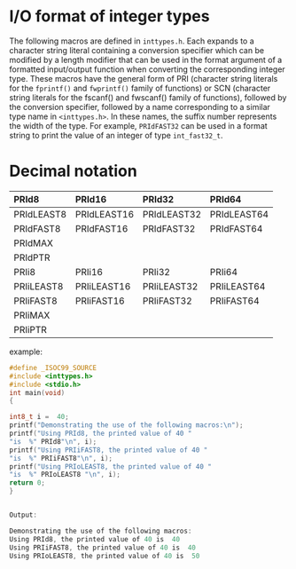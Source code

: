 # I/O format of integer types

The following macros are defined in `inttypes.h`. Each expands to a character string literal containing a conversion specifier which can be modified by a length modifier that can be used in the format argument of a formatted input/output function when converting the corresponding integer type. These macros have the general form of PRI (character string literals for the `fprintf()` and `fwprintf()` family of functions) or SCN (character string literals for the fscanf() and fwscanf() family of functions), followed by the conversion specifier, followed by a name corresponding to a similar type name in `<inttypes.h>`. In these names, the suffix number represents the width of the type. For example, `PRIdFAST32` can be used in a format string to print the value of an integer of type `int_fast32_t`.

# Decimal notation

| PRId8       | PRId16        | PRId32        | PRId64        |
| :---------- | :------------ | :------------ | :------------ |
| PRIdLEAST8  | PRIdLEAST16   | PRIdLEAST32   | PRIdLEAST64   |
| PRIdFAST8   | PRIdFAST16    | PRIdFAST32    | PRIdFAST64    |
| PRIdMAX     |               |               |               |
| PRIdPTR     |               |               |               |
| PRIi8       | PRIi16        | PRIi32        | PRIi64        |
| PRIiLEAST8  | PRIiLEAST16   | PRIiLEAST32   | PRIiLEAST64   |
| PRIiFAST8   | PRIiFAST16    | PRIiFAST32    | PRIiFAST64    |
| PRIiMAX     |               |               |               |
| PRIiPTR     |               |               |               |

example:
```c
#define _ISOC99_SOURCE
#include <inttypes.h>      
#include <stdio.h> 
int main(void)                                             
{                                                          

int8_t i =  40; 
printf("Demonstrating the use of the following macros:\n");
printf("Using PRId8, the printed value of 40 "                  
"is  %" PRId8"\n", i);                                    
printf("Using PRIiFAST8, the printed value of 40 "               
"is  %" PRIiFAST8"\n", i);                                 
printf("Using PRIoLEAST8, the printed value of 40 "              
"is  %" PRIoLEAST8 "\n", i);                               
return 0;                                                  
}                          


Output:

Demonstrating the use of the following macros:  
Using PRId8, the printed value of 40 is  40     
Using PRIiFAST8, the printed value of 40 is  40 
Using PRIoLEAST8, the printed value of 40 is  50
```